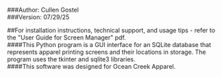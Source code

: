 ###Author:  Cullen Gostel  
###Version: 07/29/25

##For installation instructions, technical support, and usage tips - refer to the "User Guide for Screen Manager" pdf.  
####This Python program is a GUI interface for an SQLite database that represents apparel printing screens and their locations in storage. The program uses the tkinter and sqlite3 libraries.  
####This software was designed for Ocean Creek Apparel.


